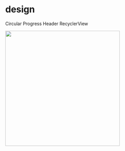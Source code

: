 # design

Circular Progress
Header RecyclerView

<img src=https://user-images.githubusercontent.com/44988459/50554478-678c8680-0cfe-11e9-83cb-dd027eacc909.gif width=360/>

